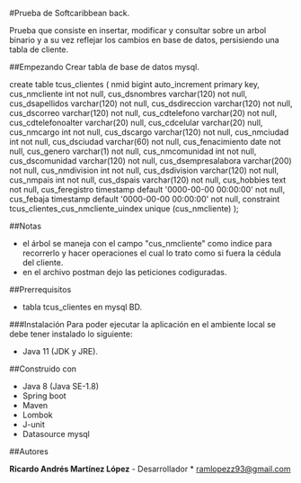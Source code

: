 #Prueba de Softcaribbean back.

Prueba que consiste en insertar, modificar y consultar sobre un arbol binario y a su vez reflejar los cambios en base de datos, persisiendo una tabla de cliente. 

##Empezando
Crear tabla de base de datos mysql.

create table tcus_clientes
(
 nmid                bigint auto_increment
 primary key,
 cus_nmcliente       int                                     not null,
 cus_dsnombres       varchar(120)                            not null,
 cus_dsapellidos     varchar(120)                            not null,
 cus_dsdireccion     varchar(120)                            not null,
 cus_dscorreo        varchar(120)                            not null,
 cus_cdtelefono      varchar(20)                             not null,
 cus_cdtelefonoalter varchar(20)                             null,
 cus_cdcelular       varchar(20)                             null,
 cus_nmcargo         int                                     not null,
 cus_dscargo         varchar(120)                            not null,
 cus_nmciudad        int                                     not null,
 cus_dsciudad        varchar(60)                             not null,
 cus_fenacimiento    date                                    not null,
 cus_genero          varchar(1)                              not null,
 cus_nmcomunidad     int                                     not null,
 cus_dscomunidad     varchar(120)                            not null,
 cus_dsempresalabora varchar(200)                            not null,
 cus_nmdivision      int                                     not null,
 cus_dsdivision      varchar(120)                            not null,
 cus_nmpais          int                                     not null,
 cus_dspais          varchar(120)                            not null,
 cus_hobbies         text                                    not null,
 cus_feregistro      timestamp default '0000-00-00 00:00:00' not null,
 cus_febaja          timestamp default '0000-00-00 00:00:00' not null,
 constraint tcus_clientes_cus_nmcliente_uindex
 unique (cus_nmcliente)
);

##Notas

* el árbol se maneja con el campo "cus_nmcliente" como indice para recorrerlo y hacer operaciones el cual lo trato como si fuera la cédula del cliente.
* en el archivo postman dejo las peticiones codiguradas.

##Prerrequisitos

* tabla tcus_clientes en mysql BD.

###Instalación
Para poder ejecutar la aplicación en el ambiente local se debe tener instalado lo siguiente:

* Java 11 (JDK y JRE).

##Construido con
* Java 8 (Java SE-1.8)
* Spring boot
* Maven
* Lombok
* J-unit
* Datasource mysql

##Autores

**Ricardo Andrés Martínez López** - Desarrollador * ramlopezz93@gmail.com
